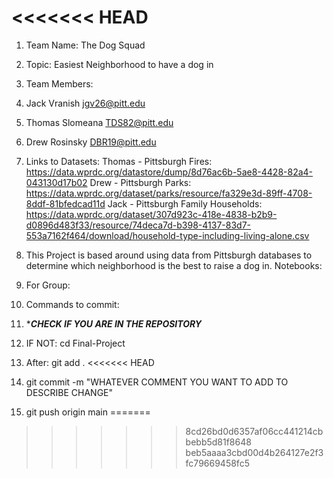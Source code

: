<<<<<<< HEAD
=======
1. Team Name: The Dog Squad
2. Topic: Easiest Neighborhood to have a dog in
3. Team Members:
4. Jack Vranish jgv26@pitt.edu
5. Thomas Slomeana TDS82@pitt.edu
6. Drew Rosinsky DBR19@pitt.edu
7. Links to Datasets:
Thomas - Pittsburgh Fires: https://data.wprdc.org/datastore/dump/8d76ac6b-5ae8-4428-82a4-043130d17b02
Drew - Pittsburgh Parks: https://data.wprdc.org/dataset/parks/resource/fa329e3d-89ff-4708-8ddf-81bfedcad11d
Jack - Pittsburgh Family Households: https://data.wprdc.org/dataset/307d923c-418e-4838-b2b9-d0896d483f33/resource/74deca7d-b398-4137-83d7-553a7162f464/download/household-type-including-living-alone.csv
9. This Project is based around using data from Pittsburgh databases to determine which neighborhood is the best to raise a dog in.
Notebooks:

11. For Group:
12. Commands to commit:
13. ****CHECK IF YOU ARE IN THE REPOSITORY***
14. IF NOT: cd Final-Project
15. After: git add .
<<<<<<< HEAD
16. git commit -m "WHATEVER COMMENT YOU WANT TO ADD TO DESCRIBE CHANGE"
17. git push origin main
=======
>>>>>>> 8cd26bd0d6357af06cc441214cbbebb5d81f8648
>>>>>>> beb5aaaa3cbd00d4b264127e2f3fc79669458fc5

